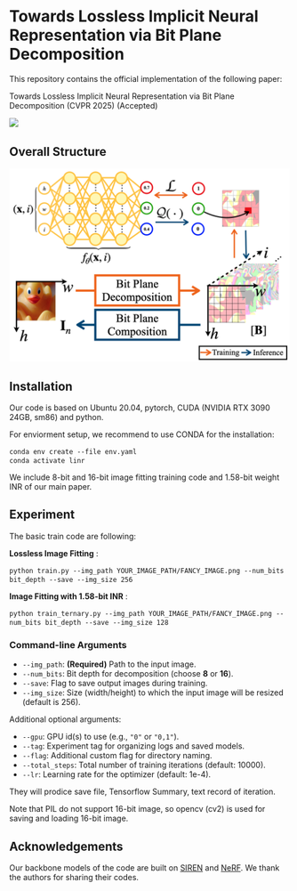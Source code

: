   # Towards Lossless Implicit Neural Representation via Bit Plane Decomposition

This repository contains the official implementation of the following paper:

Towards Lossless Implicit Neural Representation via Bit Plane Decomposition (CVPR 2025) (Accepted)

[<img src="https://img.shields.io/badge/arxiv-B31B1B?
          style=for-the-badge
          &logo=arxiv
          &logoColor=red"/>](https://arxiv.org/abs/2502.21001)


## Overall Structure
![Overall Structure of Our JDEC](./static/images/Schematic.png)



## Installation
Our code is based on Ubuntu 20.04, pytorch, CUDA (NVIDIA RTX 3090 24GB, sm86) and python.

For enviorment setup, we recommend to use CONDA for the installation:

```
conda env create --file env.yaml
conda activate linr
```

We include 8-bit and 16-bit image fitting training code and 1.58-bit weight INR of our main paper.

## Experiment


The basic train code are following:

**Lossless Image Fitting** :


```
python train.py --img_path YOUR_IMAGE_PATH/FANCY_IMAGE.png --num_bits bit_depth --save --img_size 256
```

**Image Fitting with 1.58-bit INR** : 

```
python train_ternary.py --img_path YOUR_IMAGE_PATH/FANCY_IMAGE.png --num_bits bit_depth --save --img_size 128
```


### Command-line Arguments

- `--img_path`: **(Required)** Path to the input image.
- `--num_bits`: Bit depth for decomposition (choose **8** or **16**).
- `--save`: Flag to save output images during training.
- `--img_size`: Size (width/height) to which the input image will be resized (default is 256).

Additional optional arguments:

- `--gpu`: GPU id(s) to use (e.g., `"0"` or `"0,1"`).
- `--tag`: Experiment tag for organizing logs and saved models.
- `--flag`: Additional custom flag for directory naming.
- `--total_steps`: Total number of training iterations (default: 10000).
- `--lr`: Learning rate for the optimizer (default: 1e-4).



They will prodice save file, Tensorflow Summary, text record of iteration. 

 Note that PIL do not support 16-bit image, so opencv (cv2) is used for saving and loading 16-bit image. 

## Acknowledgements

Our backbone models of the code are built on [SIREN](https://github.com/vsitzmann/siren) and [NeRF](https://github.com/bmild/nerf). We thank the authors for sharing their codes.
